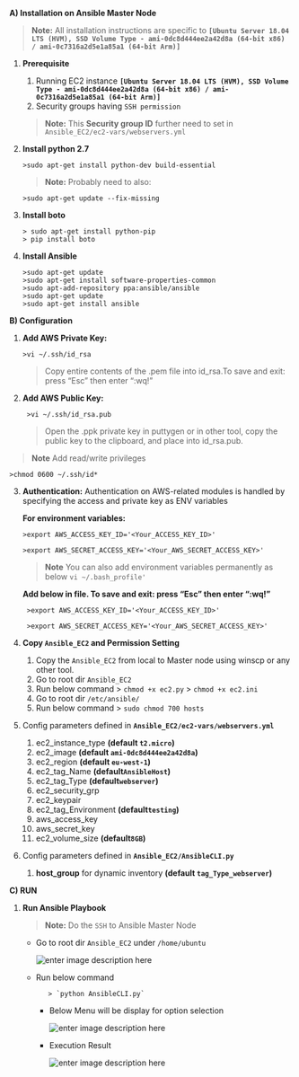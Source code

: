 **A) Installation on Ansible Master Node**
 
 >**Note:**  All installation instructions are specific to **`[Ubuntu Server 18.04 LTS (HVM), SSD Volume Type - ami-0dc8d444ee2a42d8a (64-bit x86) / ami-0c7316a2d5e1a85a1 (64-bit Arm)]`**
 
 1. **Prerequisite**
       1. Running  EC2 instance **`[Ubuntu Server 18.04 LTS (HVM), SSD Volume Type - ami-0dc8d444ee2a42d8a (64-bit x86) / ami-0c7316a2d5e1a85a1 (64-bit Arm)]`**
       2. Security groups having `SSH permission`
       
       >**Note:**  This **Security group ID**  further need to set in `Ansible_EC2/ec2-vars/webservers.yml`
       
 3. **Install python 2.7**
 
        >sudo apt-get install python-dev build-essential
         
       >**Note:**  Probably need to also:
        
        >sudo apt-get update --fix-missing
  
 4.   **Install boto**
 
          > sudo apt-get install python-pip
          > pip install boto
          
 5.   **Install Ansible**
          
          >sudo apt-get update
          >sudo apt-get install software-properties-common
          >sudo apt-add-repository ppa:ansible/ansible
          >sudo apt-get update
          >sudo apt-get install ansible 
          
 **B) Configuration**
 1.  **Add AWS Private Key:**
 
         >vi ~/.ssh/id_rsa
        
       >  Copy entire contents of the .pem file into id_rsa.To save and exit: press “Esc” then enter “:wq!”
 2.  **Add AWS Public Key:**
          
          >vi ~/.ssh/id_rsa.pub

      >  Open the .ppk private key in puttygen or in other tool, copy the public key to the clipboard, and place into id_rsa.pub.
                                     

> **Note**   Add read/write privileges
   
    >chmod 0600 ~/.ssh/id*
     
 3.  **Authentication:**
 Authentication on AWS-related modules is handled by specifying the access and private key as ENV variables
     
     **For environment variables:**
     
         >export AWS_ACCESS_KEY_ID='<Your_ACCESS_KEY_ID>'
     
         >export AWS_SECRET_ACCESS_KEY='<Your_AWS_SECRET_ACCESS_KEY>'
   
       > **Note**   You can also add environment variables permanently as below
      >`vi ~/.bash_profile'`
     
        **Add below in file. To save and exit: press “Esc” then enter “:wq!”**
     
          >export AWS_ACCESS_KEY_ID='<Your_ACCESS_KEY_ID>'
        
          >export AWS_SECRET_ACCESS_KEY='<Your_AWS_SECRET_ACCESS_KEY>'

 4.  **Copy  `Ansible_EC2` and Permission Setting**
      1. Copy the `Ansible_EC2` from local to Master node using winscp or any other tool.
      2. Go to root dir  `Ansible_EC2` 
      3.  Run below command
			  > `chmod +x ec2.py`
			  > `chmod +x ec2.ini`
	 4. Go to root dir  `/etc/ansible/` 
      5.  Run below command
			  > `sudo chmod 700 hosts`
 5.  Config parameters defined in **`Ansible_EC2/ec2-vars/webservers.yml`**
      1. ec2_instance_type **(default `t2.micro`)**
      2. ec2_image **(default `ami-0dc8d444ee2a42d8a`)**
      3. ec2_region **(default `eu-west-1`)**
      4. ec2_tag_Name **(default`AnsibleHost`)**
      5. ec2_tag_Type **(default`webserver`)**
      6. ec2_security_grp 
      7. ec2_keypair
      8. ec2_tag_Environment **(default`testing`)**
      9. aws_access_key
      10. aws_secret_key
      11. ec2_volume_size **(default`8GB`)**
   6.  Config parameters defined in **`Ansible_EC2/AnsibleCLI.py`**
       1. **host_group** for dynamic inventory **(default `tag_Type_webserver`)**
      
 **C) RUN**	      
 1. **Run Ansible Playbook**
 
    >**Note:**  Do the `SSH`  to Ansible Master Node 
    
    	
	 - Go to root dir  `Ansible_EC2`  under `/home/ubuntu`
  
       		
		![enter image description here](https://raw.githubusercontent.com/GitPointer/ec2_ansible/main/ansible_master_pwd.png) 
		
	- Run below command
	
			 > `python AnsibleCLI.py`
			
       		
		- Below Menu will be display for option selection 
	
   	        	
			![enter image description here](https://raw.githubusercontent.com/GitPointer/ec2_ansible/main/playbook_run.png)	
	
		- Execution Result
		
	
	        ![enter image description here](https://raw.githubusercontent.com/GitPointer/ec2_ansible/main/playbook_run_result.png)




